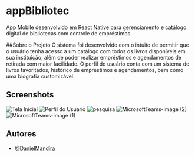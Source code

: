 # appBibliotec

App Mobile desenvolvido em React Native para gerenciamento e catálogo digital de bibliotecas com controle de empréstimos.

##Sobre o Projeto
 O sistema foi desenvolvido com o intuito de permitir que o usuário tenha acesso a um catálogo com todos os livros disponíveis em sua instituição, além de poder realizar empréstimos e agendamentos de retirada com maior facilidade. O perfil do usuário conta com um sistema de livros favoritados, histórico de empréstimos e agendamentos, bem como uma biografia customizável.

## Screenshots
![Tela Inicial](https://github.com/DanielMandira/appBibliotec/assets/105872910/f47196ce-9b7b-487e-985b-aad31f455584)
![Perfil do Usuario](https://github.com/DanielMandira/appBibliotec/assets/105872910/7acd0bbd-bd18-4235-9797-a394db2224e0)
![pesquisa](https://github.com/DanielMandira/appBibliotec/assets/105872910/57bf6a42-2a3d-4789-ba6b-ae571a6b4096)
![MicrosoftTeams-image (2)](https://github.com/DanielMandira/appBibliotec/assets/105872910/90a70b4a-04fa-4078-b3ba-8e908f1e65b3)
![MicrosoftTeams-image (1)](https://github.com/DanielMandira/appBibliotec/assets/105872910/30ed03c9-e5cc-4b7d-903c-96e37ab74d4f)


## Autores

- [@DanielMandira](https://github.com/DanielMandira)
